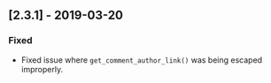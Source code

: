 ## [2.3.1] - 2019-03-20

### Fixed
- Fixed issue where `get_comment_author_link()` was being escaped improperly.

[2.9.1]: https://github.com/studiopress/genesis/compare/2.9.0...2.9.1
